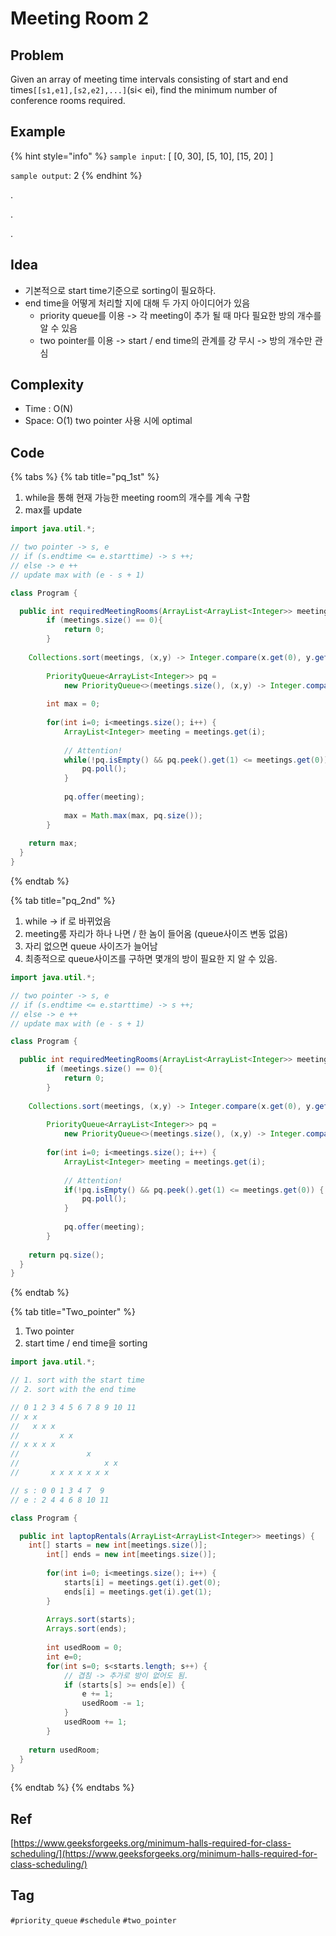 # Meeting Room 2

## Problem

 Given an array of meeting time intervals consisting of start and end times`[[s1,e1],[s2,e2],...]`\(si&lt; ei\), find the minimum number of conference rooms required.

## Example

{% hint style="info" %}
`sample input`:  \[ \[0, 30\], \[5, 10\], \[15, 20\] \]

`sample output`:  2
{% endhint %}

.

.

.



## Idea

* 기본적으로 start time기준으로 sorting이 필요하다.
* end time을 어떻게 처리할 지에 대해 두 가지 아이디어가 있음
  * priority queue를 이용 -&gt; 각 meeting이 추가 될 때 마다 필요한 방의 개수를 알 수 있음
  * two pointer를 이용 -&gt; start / end time의 관계를 걍 무시 -&gt; 방의 개수만 관심

## Complexity

* Time : O\(N\)
* Space: O\(1\) two pointer 사용 시에 optimal

## Code

{% tabs %}
{% tab title="pq\_1st" %}
1. while을 통해 현재 가능한 meeting room의 개수를 계속 구함
2. max를 update

```java
import java.util.*;

// two pointer -> s, e
// if (s.endtime <= e.starttime) -> s ++;
// else -> e ++
// update max with (e - s + 1)

class Program {

  public int requiredMeetingRooms(ArrayList<ArrayList<Integer>> meetings) {
		if (meetings.size() == 0){
			return 0;
		}
	
    Collections.sort(meetings, (x,y) -> Integer.compare(x.get(0), y.get(0)));
		
		PriorityQueue<ArrayList<Integer>> pq = 
			new PriorityQueue<>(meetings.size(), (x,y) -> Integer.compare(x.get(1), y.get(1)));
		
		int max = 0;
		
		for(int i=0; i<meetings.size(); i++) {
			ArrayList<Integer> meeting = meetings.get(i);
			
			// Attention!
			while(!pq.isEmpty() && pq.peek().get(1) <= meetings.get(0)) {
				pq.poll();
			}
			
			pq.offer(meeting);
			
			max = Math.max(max, pq.size());
		}
		
    return max;
  }
}


```
{% endtab %}

{% tab title="pq\_2nd" %}
1. while -&gt; if 로 바뀌었음
2. meeting룸 자리가 하나 나면 / 한 놈이 들어옴 \(queue사이즈 변동 없음\)
3. 자리 없으면 queue 사이즈가 늘어남
4. 최종적으로 queue사이즈를 구하면 몇개의 방이 필요한 지 알 수 있음.

```java
import java.util.*;

// two pointer -> s, e
// if (s.endtime <= e.starttime) -> s ++;
// else -> e ++
// update max with (e - s + 1)

class Program {

  public int requiredMeetingRooms(ArrayList<ArrayList<Integer>> meetings) {
		if (meetings.size() == 0){
			return 0;
		}
	
    Collections.sort(meetings, (x,y) -> Integer.compare(x.get(0), y.get(0)));
		
		PriorityQueue<ArrayList<Integer>> pq = 
			new PriorityQueue<>(meetings.size(), (x,y) -> Integer.compare(x.get(1), y.get(1)));
		
		for(int i=0; i<meetings.size(); i++) {
			ArrayList<Integer> meeting = meetings.get(i);
			
			// Attention!
			if(!pq.isEmpty() && pq.peek().get(1) <= meetings.get(0)) {
				pq.poll();
			}
			
			pq.offer(meeting);
		}
		
    return pq.size();
  }
}

```
{% endtab %}

{% tab title="Two\_pointer" %}
1. Two pointer
2. start time / end time을 sorting

```java
import java.util.*;

// 1. sort with the start time
// 2. sort with the end time

// 0 1 2 3 4 5 6 7 8 9 10 11
// x x 
//   x x x 
//         x x 
// x x x x
//               x
//                   x x
//       x x x x x x x

// s : 0 0 1 3 4 7  9
// e : 2 4 4 6 8 10 11

class Program {

  public int laptopRentals(ArrayList<ArrayList<Integer>> meetings) {
    int[] starts = new int[meetings.size()];
		int[] ends = new int[meetings.size()];
		
		for(int i=0; i<meetings.size(); i++) {
			starts[i] = meetings.get(i).get(0);
			ends[i] = meetings.get(i).get(1);
		}
		
		Arrays.sort(starts);
		Arrays.sort(ends);
		
		int usedRoom = 0;
		int e=0;
		for(int s=0; s<starts.length; s++) {
			// 겹침 -> 추가로 방이 없어도 됨.
			if (starts[s] >= ends[e]) {
				e += 1;
				usedRoom -= 1;
			}
			usedRoom += 1;
		}
		
    return usedRoom;
  }
}

```
{% endtab %}
{% endtabs %}

## Ref

[https://www.geeksforgeeks.org/minimum-halls-required-for-class-scheduling/](https://www.geeksforgeeks.org/minimum-halls-required-for-class-scheduling/)



## Tag

`#priority_queue` `#schedule` `#two_pointer`

